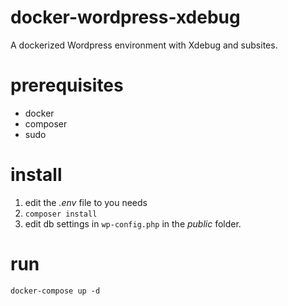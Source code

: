 # docker-wordpress-xdebug
A dockerized Wordpress environment with Xdebug and subsites.

# prerequisites
- docker
- composer
- sudo

# install
1. edit the *.env* file to you needs
2. `composer install`
3. edit db settings in `wp-config.php` in the _public_ folder.

# run
`docker-compose up -d`
